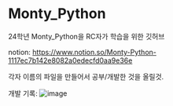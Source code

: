 # Monty_Python
24학년 Monty_Python을 RC자가 학습을 위한 깃허브

notion: https://www.notion.so/Monty-Python-1117ec7b142e8082a0edecfd0aa9e36e

각자 이름의 파일을 만들어서 공부/개발한 것을 올릴것.

개발 기록:
![image](https://github.com/user-attachments/assets/72f7527a-2f39-44c1-be4d-eb0b0931168f)
